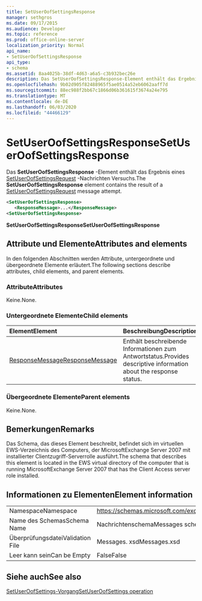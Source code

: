```yaml
---
title: SetUserOofSettingsResponse
manager: sethgros
ms.date: 09/17/2015
ms.audience: Developer
ms.topic: reference
ms.prod: office-online-server
localization_priority: Normal
api_name:
- SetUserOofSettingsResponse
api_type:
- schema
ms.assetid: 8aa4025b-38df-4d63-a6a5-c3b932bec26e
description: Das SetUserOofSettingsResponse-Element enthält das Ergebnis eines SetUserOofSettingsRequest-Nachrichten Versuchs.
ms.openlocfilehash: 9b02d905f82488965f5ae0514a52eb6062aaff7d
ms.sourcegitcommit: 88ec988f2bb67c1866d06b361615f3674a24e795
ms.translationtype: MT
ms.contentlocale: de-DE
ms.lasthandoff: 06/03/2020
ms.locfileid: "44466129"
---
```

# <a name="setuseroofsettingsresponse"></a><span data-ttu-id="7d919-103">SetUserOofSettingsResponse</span><span class="sxs-lookup"><span data-stu-id="7d919-103">SetUserOofSettingsResponse</span></span>

<span data-ttu-id="7d919-104">Das **SetUserOofSettingsResponse** -Element enthält das Ergebnis eines [SetUserOofSettingsRequest](setuseroofsettingsrequest.md) -Nachrichten Versuchs.</span><span class="sxs-lookup"><span data-stu-id="7d919-104">The **SetUserOofSettingsResponse** element contains the result of a [SetUserOofSettingsRequest](setuseroofsettingsrequest.md) message attempt.</span></span> 
  
```xml
<SetUserOofSettingsResponse>
   <ResponseMessage>...</ResponseMessage>
<SetUserOofSettingsResponse>
```

 <span data-ttu-id="7d919-105">**SetUserOofSettingsResponse**</span><span class="sxs-lookup"><span data-stu-id="7d919-105">**SetUserOofSettingsResponse**</span></span>
## <a name="attributes-and-elements"></a><span data-ttu-id="7d919-106">Attribute und Elemente</span><span class="sxs-lookup"><span data-stu-id="7d919-106">Attributes and elements</span></span>

<span data-ttu-id="7d919-107">In den folgenden Abschnitten werden Attribute, untergeordnete und übergeordnete Elemente erläutert.</span><span class="sxs-lookup"><span data-stu-id="7d919-107">The following sections describe attributes, child elements, and parent elements.</span></span>
  
### <a name="attributes"></a><span data-ttu-id="7d919-108">Attribute</span><span class="sxs-lookup"><span data-stu-id="7d919-108">Attributes</span></span>

<span data-ttu-id="7d919-109">Keine.</span><span class="sxs-lookup"><span data-stu-id="7d919-109">None.</span></span>
  
### <a name="child-elements"></a><span data-ttu-id="7d919-110">Untergeordnete Elemente</span><span class="sxs-lookup"><span data-stu-id="7d919-110">Child elements</span></span>

|<span data-ttu-id="7d919-111">**Element**</span><span class="sxs-lookup"><span data-stu-id="7d919-111">**Element**</span></span>|<span data-ttu-id="7d919-112">**Beschreibung**</span><span class="sxs-lookup"><span data-stu-id="7d919-112">**Description**</span></span>|
|:-----|:-----|
|[<span data-ttu-id="7d919-113">ResponseMessage</span><span class="sxs-lookup"><span data-stu-id="7d919-113">ResponseMessage</span></span>](responsemessage.md) <br/> |<span data-ttu-id="7d919-114">Enthält beschreibende Informationen zum Antwortstatus.</span><span class="sxs-lookup"><span data-stu-id="7d919-114">Provides descriptive information about the response status.</span></span>  <br/> |
   
### <a name="parent-elements"></a><span data-ttu-id="7d919-115">Übergeordnete Elemente</span><span class="sxs-lookup"><span data-stu-id="7d919-115">Parent elements</span></span>

<span data-ttu-id="7d919-116">Keine.</span><span class="sxs-lookup"><span data-stu-id="7d919-116">None.</span></span>
  
## <a name="remarks"></a><span data-ttu-id="7d919-117">Bemerkungen</span><span class="sxs-lookup"><span data-stu-id="7d919-117">Remarks</span></span>

<span data-ttu-id="7d919-118">Das Schema, das dieses Element beschreibt, befindet sich im virtuellen EWS-Verzeichnis des Computers, der MicrosoftExchange Server 2007 mit installierter Clientzugriff-Serverrolle ausführt.</span><span class="sxs-lookup"><span data-stu-id="7d919-118">The schema that describes this element is located in the EWS virtual directory of the computer that is running MicrosoftExchange Server 2007 that has the Client Access server role installed.</span></span>
  
## <a name="element-information"></a><span data-ttu-id="7d919-119">Informationen zu Elementen</span><span class="sxs-lookup"><span data-stu-id="7d919-119">Element information</span></span>

|||
|:-----|:-----|
|<span data-ttu-id="7d919-120">Namespace</span><span class="sxs-lookup"><span data-stu-id="7d919-120">Namespace</span></span>  <br/> |https://schemas.microsoft.com/exchange/services/2006/messages  <br/> |
|<span data-ttu-id="7d919-121">Name des Schemas</span><span class="sxs-lookup"><span data-stu-id="7d919-121">Schema Name</span></span>  <br/> |<span data-ttu-id="7d919-122">Nachrichtenschema</span><span class="sxs-lookup"><span data-stu-id="7d919-122">Messages schema</span></span>  <br/> |
|<span data-ttu-id="7d919-123">Überprüfungsdatei</span><span class="sxs-lookup"><span data-stu-id="7d919-123">Validation File</span></span>  <br/> |<span data-ttu-id="7d919-124">Messages. xsd</span><span class="sxs-lookup"><span data-stu-id="7d919-124">Messages.xsd</span></span>  <br/> |
|<span data-ttu-id="7d919-125">Leer kann sein</span><span class="sxs-lookup"><span data-stu-id="7d919-125">Can be Empty</span></span>  <br/> |<span data-ttu-id="7d919-126">False</span><span class="sxs-lookup"><span data-stu-id="7d919-126">False</span></span>  <br/> |
   
## <a name="see-also"></a><span data-ttu-id="7d919-127">Siehe auch</span><span class="sxs-lookup"><span data-stu-id="7d919-127">See also</span></span>



[<span data-ttu-id="7d919-128">SetUserOofSettings-Vorgang</span><span class="sxs-lookup"><span data-stu-id="7d919-128">SetUserOofSettings operation</span></span>](setuseroofsettings-operation.md)

